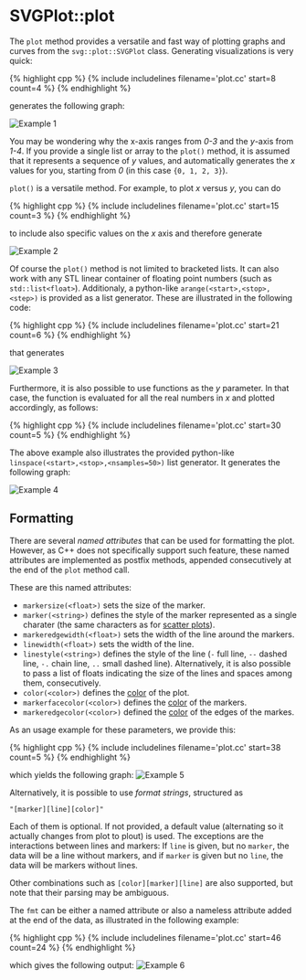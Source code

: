 # SVGPlot::plot

The `plot` method provides a versatile and fast way of plotting graphs and curves from the `svg::plot::SVGPlot` class. Generating visualizations is very quick:

{% highlight cpp %}
{% include includelines filename='plot.cc' start=8 count=4 %}
{% endhighlight %}

generates the following graph:

![Example 1](./plot/example1.svg)
	
You may be wondering why the x-axis ranges from *0-3* and the *y*-axis from *1-4*. If you provide a single list or array to the `plot()` method, it is assumed that it represents a sequence of *y* values, and automatically generates the *x* values for you, starting from *0* (in this case `{0, 1, 2, 3}`).

`plot()` is a versatile method. For example, to plot *x* versus *y*, you can do

{% highlight cpp %}
{% include includelines filename='plot.cc' start=15 count=3 %}
{% endhighlight %}

to include also specific values on the *x* axis and therefore generate

![Example 2](./plot/example2.svg)

Of course the `plot()` method is not limited to bracketed lists. It can also work with any STL linear container of floating point numbers (such as `std::list<float>`). Additionaly, a python-like `arange(<start>,<stop>,<step>)` is provided as a list generator. These are illustrated in the following code:

{% highlight cpp %}
{% include includelines filename='plot.cc' start=21 count=6 %}
{% endhighlight %}


that generates 

![Example 3](./plot/example3.svg)

Furthermore, it is also possible to use functions as the *y* parameter. In that case, the function is evaluated for all the real numbers in *x* and plotted accordingly, as follows:

{% highlight cpp %}
{% include includelines filename='plot.cc' start=30 count=5 %}
{% endhighlight %}


The above example also illustrates the provided python-like `linspace(<start>,<stop>,<nsamples=50>)` list generator. It generates the following graph:

![Example 4](./plot/example4.svg)

## Formatting

There are several *named attributes* that can be used for formatting the plot. However, as C++ does not specifically support such feature, these named attributes are implemented as postfix methods, appended consecutively at the end of the `plot` method call.

These are this named attributes:
- `markersize(<float>)` sets the size of the marker.
- `marker(<string>)` defines the style of the marker represented as a single charater (the same characters as for [scatter plots](scatter.html)).
- `markeredgewidth(<float>)` sets the width of the line around the markers.
- `linewidth(<float>)` sets the width of the line.
- `linestyle(<string>)` defines the style of the line (```-``` full line, ```--``` dashed line, ```-.``` chain line, ```..``` small dashed line). Alternatively, it is also possible to pass a list of floats indicating the size of the lines and spaces among them, consecutively.
- `color(<color>)` defines the [color](color.html) of the plot.
- `markerfacecolor(<color>)` defines the [color](color.html) of the markers.
- `markeredgecolor(<color>)` defined the [color](color.html) of the edges of the markes.

As an usage example for these parameters, we provide this:

{% highlight cpp %}
{% include includelines filename='plot.cc' start=38 count=5 %}
{% endhighlight %}

which yields the following graph:
![Example 5](./plot/example5.svg)

Alternatively, it is possible to use *format strings*, structured as 

```
"[marker][line][color]"
```

Each of them is optional. If not provided, a default value (alternating so it actually changes from plot to plout) is used. The exceptions are the interactions between lines and markers: If `line` is given, but no `marker`, the data will be a line without markers, and if `marker` is given but no `line`, the data will be markers without lines.

Other combinations such as `[color][marker][line]` are also supported, but note that their parsing may be ambiguous.

The `fmt` can be either a named attribute or also a nameless attribute added at the end of the data, as illustrated in the following example: 

{% highlight cpp %}
{% include includelines filename='plot.cc' start=46 count=24 %}
{% endhighlight %}

which gives the following output:
![Example 6](./plot/example6.svg)